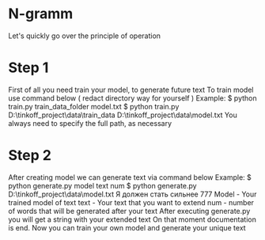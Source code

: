 # N-gramm
Let's quickly go over the principle of operation
# Step 1
First of all you need train your model, to generate future text
To train model use command below ( redact directory way for yourself )
Example: $ python train.py train_data_folder model.txt
 $ python train.py D:\tinkoff_project\data\train_data D:\tinkoff_project\data\model.txt
You always need to specify the full path, as necessary
# Step 2 
After creating model we can generate text via command below
Example: $ python generate.py model text num
 $ python generate.py D:\tinkoff_project\data\model.txt Я должен стать сильнее 777
Model - Your trained model of text
text - Your text that you want to extend
num - number of words that will be generated after your text
After executing generate.py you will get a string with your extended text
On that moment documentation is end. Now you can train your own model and generate your unique text
